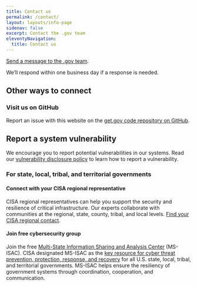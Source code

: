 ```yaml
---
title: Contact us
permalink: /contact/
layout: layouts/info-page
sidenav: false
excerpt: Contact the .gov team
eleventyNavigation:
  title: Contact us
---
```

  

[Send a message to the .gov team](https://forms.office.com/g/Uq30UkMYRu). 

We’ll respond within one business day if a response is needed.

## Other ways to connect

### Visit us on GitHub

Report an issue with this website on the [get.gov code repository on GitHub](https://github.com/cisagov/getgov-home).

## Report a system vulnerability

We encourage you to report potential vulnerabilities in our systems. Read our [vulnerability disclosure policy](../vulnerability-disclosure-policy) to learn how to report a vulnerability.

### For state, local, tribal, and territorial governments

#### Connect with your CISA regional representative

CISA regional representatives can help you support the security and resilience of critical infrastructure. Our experts collaborate with communities at the regional, state, county, tribal, and local levels. [Find your CISA regional contact](https://www.cisa.gov/about/regions).

#### Join free cybersecurity group

Join the free [Multi-State Information Sharing and Analysis Center](https://learn.cisecurity.org/ms-isac-registration) (MS-ISAC). CISA designated MS-ISAC as the [key resource for cyber threat prevention, protection, response, and recovery](https://www.cisa.gov/information-sharing-and-awareness) for all U.S. state, local, tribal, and territorial governments. MS-ISAC helps ensure the resiliency of government systems through coordination, cooperation, and communication.

